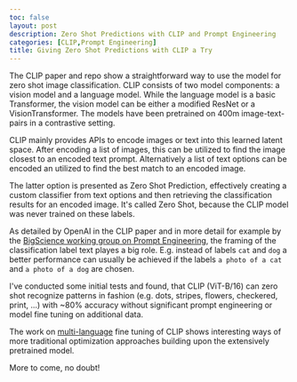 ```yaml
---
toc: false
layout: post
description: Zero Shot Predictions with CLIP and Prompt Engineering
categories: [CLIP,Prompt Engineering]
title: Giving Zero Shot Predictions with CLIP a Try
---
```

The CLIP paper and repo show a straightforward way to use the model for zero shot image classification. 
CLIP consists of two model components: a vision model and a language model. While the language model
is a basic Transformer, the vision model can be either a modified ResNet or a VisionTransformer. 
The models have been pretrained on 400m image-text-pairs in a contrastive setting.


CLIP mainly provides APIs to encode images or text into this learned latent space.
After encoding a list of images, this can be utilized to find the image closest to an encoded text prompt.
Alternatively a list of text options can be encoded an utilized to find the best match to an encoded image.


The latter option is presented as Zero Shot Prediction, effectively creating a custom classifier from text 
options and then retrieving the classification results for an encoded image. It's called Zero Shot, because 
the CLIP model was never trained on these labels. 


As detailed by OpenAI in the CLIP paper and in more detail for example by the 
[BigScience working group on Prompt Engineering](https://twitter.com/BigscienceW/status/1429787756063043588?s=20), 
the framing of the classification label text playes a big role. E.g. instead of labels `cat` and `dog` a 
better performance can usually be achieved if the labels `a photo of a cat` and `a photo of a dog` are chosen.


I've conducted some initial tests and found, that CLIP (ViT-B/16) can zero shot recognize patterns in fashion (e.g.
dots, stripes, flowers, checkered, print, ...) with ~80% accuracy without significant prompt engineering
or model fine tuning on additional data.


The work on [multi-language](https://github.com/FreddeFrallan/Multilingual-CLIP) fine tuning of CLIP shows
interesting ways of more traditional optimization approaches building upon the extensively pretrained model.


More to come, no doubt!
